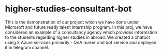 # higher-studies-consultant-bot
This is the demonstration of our project which we have done under Microsoft and future ready talent internship program. In this proj, we have considered an example of a consultancy agency which provides information to the students regarding higher studies in abroad. We created a chatbot using 2 Azure services primarily - QnA maker and bot service and deployed it in telegram channel.


